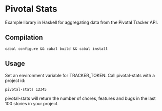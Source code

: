 # Pivotal Stats

Example library in Haskell for aggregating data from the Pivotal Tracker API.

## Compilation

    cabal configure && cabal build && cabal install

## Usage

Set an environment variable for TRACKER_TOKEN. Call pivotal-stats with a project
id:

    pivotal-stats 12345

pivotal-stats will return the number of chores, features and bugs in the last
100 stories in your project.
